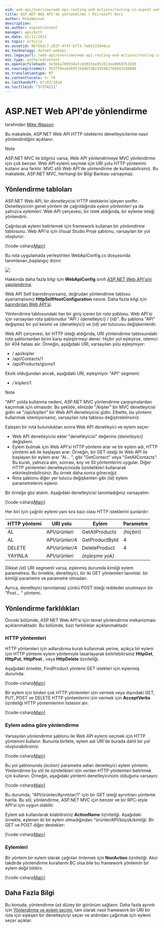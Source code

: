 ```yaml
---
uid: web-api/overview/web-api-routing-and-actions/routing-in-aspnet-web-api
title: ASP.NET Web API'de yönlendirme | Microsoft Docs
author: MikeWasson
description: ''
ms.author: aspnetcontent
manager: wpickett
ms.date: 02/11/2012
ms.topic: article
ms.assetid: 0675bdc7-282f-4f47-b7f3-7e02133940ca
ms.technology: dotnet-webapi
msc.legacyurl: /web-api/overview/web-api-routing-and-actions/routing-in-aspnet-web-api
msc.type: authoredcontent
ms.openlocfilehash: 5e3bba70993dafcdd93feed52813ee80697b1038
ms.sourcegitcommit: 953ff9ea4369f154d6fd0239599279ddd3280009
ms.translationtype: MT
ms.contentlocale: tr-TR
ms.lasthandoff: 07/03/2018
ms.locfileid: "37374211"
---
```

<a name="routing-in-aspnet-web-api"></a>ASP.NET Web API'de yönlendirme
====================
tarafından [Mike Wasson](https://github.com/MikeWasson)

Bu makalede, ASP.NET Web API HTTP isteklerini denetleyicilerine nasıl yönlendirdiğini açıklanır.

> [!NOTE]
> ASP.NET MVC ile bilginiz varsa, Web API yönlendirmeye MVC yönlendirme için çok benzer. Web API eylemi seçmek için URI yolu HTTP yöntemini kullanır ana farktır. MVC stili Web API'de yönlendirme de kullanabilirsiniz. Bu makalede, ASP.NET MVC, herhangi bir Bilgi Bankası varsaymaz.


## <a name="routing-tables"></a>Yönlendirme tabloları

ASP.NET Web API, bir *denetleyicisi* HTTP isteklerini işleyen sınıftır. Denetleyicinin genel yöntem de çağrıldığında *eylem yöntemleri* ya da yalnızca *eylemleri*. Web API çerçevesi, bir istek aldığında, bir eyleme isteği yönlendirir.

Çağrılacak eylemi belirlemek için framework kullanan bir *yönlendirme tablosunu*. Web API'si için Visual Studio Proje şablonu, varsayılan bir yol oluşturur:

[!code-csharp[Main](routing-in-aspnet-web-api/samples/sample1.cs)]

Bu rota uygulamada yerleştirilen WebApiConfig.cs dosyasında tanımlanan\_başlangıç dizini:

![](routing-in-aspnet-web-api/_static/image1.png)

Hakkında daha fazla bilgi için **WebApiConfig** sınıfı [ASP.NET Web API'sini yapılandırma](../advanced/configuring-aspnet-web-api.md).

Web API Self barındırıyorsanız, doğrudan yönlendirme tablosu ayarlamalısınız **HttpSelfHostConfiguration** nesne. Daha fazla bilgi için [barındırılan Web API'si](../older-versions/self-host-a-web-api.md).

Yönlendirme tablosundaki her bir giriş içeren bir *rota şablonu*. Web API'si için varsayılan rota şablonudur &quot;API / {denetleyici} / {id}&quot;. Bu şablona &quot;API&quot; değişmez bir yol kesimi ve {denetleyici} ve {id} yer tutucusu değişkenlerdir.

Web API çerçevesi, bir HTTP isteği aldığında, URI yönlendirme tablosundaki rota şablonlardan birini karşı eşleştirmeyi dener. Hiçbir yol eşleşirse, istemci bir 404 hatası alır. Örneğin, aşağıdaki URI, varsayılan yolu eşleşmiyor:

- / api/kişiler
- /api/Contacts/1
- /api/Products/gizmo1

Eksik olduğundan ancak, aşağıdaki URI, eşleşmiyor &quot;API&quot; segment:

- / kişileri/1

> [!NOTE]
> "API" yolda kullanma nedeni, ASP.NET MVC yönlendirme çarpışmalardan kaçınmak için olmasıdır. Bu şekilde, elinizde &quot;/kişiler&quot; bir MVC denetleyicisi gidin ve &quot;/api/kişileri&quot; bir Web API denetleyicisi gidin. Elbette, bu yöntemi kullanmak istemiyorsanız, varsayılan rota tablosu değiştirebilirsiniz.

Eşleşen bir rota bulunduktan sonra Web API denetleyici ve eylem seçer:

- Web API denetleyicisi ekler &quot;denetleyicisi&quot; değerine *{denetleyici}* değişkeni.
- Eylem bulmak için Web API'si HTTP yöntemi arar ve bir eylem adı, HTTP yöntemi adı ile başlayan arar. Örneğin, bir GET isteği ile Web API ile başlayan bir eylem arar &quot;Al... &quot;, gibi &quot;GetContact&quot; veya &quot;GetAllContacts&quot;. Bu kuralı, yalnızca alın, sonrası, koy ve Sil yöntemlerini uygular. Diğer HTTP yöntemleri denetleyicinizde öznitelikleri kullanarak etkinleştirebilirsiniz. Bu örnek daha sonra göreceğiz.
- Rota şablonu diğer yer tutucu değişkenleri gibi *{id}* eylem parametrelerini eşlenir.

Bir örneğe göz atalım. Aşağıdaki denetleyicisi tanımladığınız varsayalım:

[!code-csharp[Main](routing-in-aspnet-web-api/samples/sample2.cs)]

Her biri için çağrılır eylemi yanı sıra bazı olası HTTP isteklerini şunlardır:

| HTTP yöntemi | URI yolu | Eylem | Parametre |
| --- | --- | --- | --- |
| AL | API/ürünleri | GetAllProducts | *(hiçbiri)* |
| AL | API/ürünler/4 | GetProductById | 4 |
| DELETE | API/ürünler/4 | DeleteProduct | 4 |
| YAYINLA | API/ürünleri | *(eşleşme yok)* |  |

Dikkat *{id}* URI segmenti varsa, eşlenmiş durumda *kimliği* eylem parametresi. Bu örnekte, denetleyici, bir iki GET yöntemleri tanımlar. bir *kimliği* parametre ve parametre olmadan.

Ayrıca, denetleyici tanımlamaz çünkü POST isteği reddeder unutmayın bir &quot;Post... &quot; yöntemi.

## <a name="routing-variations"></a>Yönlendirme farklılıkları

Önceki bölümde, ASP.NET Web API'si için temel yönlendirme mekanizması açıklanmaktadır. Bu bölümde, bazı farklılıklar açıklanmaktadır.

### <a name="http-methods"></a>HTTP yöntemleri

HTTP yöntemleri için adlandırma kuralı kullanmak yerine, açıkça bir eylem için HTTP yöntemi eylem yöntemiyle tasarlayarak belirtebilirsiniz **HttpGet**, **HttpPut**, **HttpPost** , veya **HttpDelete** özniteliği.

Aşağıdaki örnekte, FindProduct yöntemi GET istekleri için eşlenmiş durumda:

[!code-csharp[Main](routing-in-aspnet-web-api/samples/sample3.cs)]

Bir eylem için birden çok HTTP yöntemleri izin vermek veya dışındaki GET, PUT, POST ve DELETE HTTP yöntemlerini izin vermek için **AcceptVerbs** özniteliği HTTP yöntemlerinin listesini alır.

[!code-csharp[Main](routing-in-aspnet-web-api/samples/sample4.cs)]

<a id="routing_by_action_name"></a>
### <a name="routing-by-action-name"></a>Eylem adına göre yönlendirme

Varsayılan yönlendirme şablonu ile Web API eylemi seçmek için HTTP yöntemini kullanır. Bununla birlikte, eylem adı URI'de burada dahil bir yol oluşturabilirsiniz:

[!code-csharp[Main](routing-in-aspnet-web-api/samples/sample5.cs)]

Bu yol şablonunda *{action}* parametre adları denetleyici eylem yöntemi. Yönlendirme bu stil ile öznitelikleri izin verilen HTTP yöntemleri belirtmek için kullanın. Örneğin, aşağıdaki yöntemi denetleyicinizin olduğunu varsayın:

[!code-csharp[Main](routing-in-aspnet-web-api/samples/sample6.cs)]

Bu durumda, "API/ürünler/Ayrıntılar/1" için bir GET isteği ayrıntıları yönteme harita. Bu stil, yönlendirme, ASP.NET MVC için benzer ve bir RPC-style API'si için uygun olabilir.

Eylem adı kullanılarak kılabilirsiniz **ActionName** özniteliği. Aşağıdaki örnekte, eşlenen iki bir eylem olmadığından &quot;ürünler/API/küçük/*kimliği*. Bir GET ve POST diğer destekler:

[!code-csharp[Main](routing-in-aspnet-web-api/samples/sample7.cs)]

### <a name="non-actions"></a>Eylemleri

Bir yöntem bir eylem olarak çağrılan önlemek için **NonAction** özniteliği. Aksi takdirde yönlendirme kurallarını BC olsa bile bu framework yöntemin bir eylem değil bildirir.

[!code-csharp[Main](routing-in-aspnet-web-api/samples/sample8.cs)]

## <a name="further-reading"></a>Daha Fazla Bilgi

Bu konuda, yönlendirme üst düzey bir görünüm sağlanır. Daha fazla ayrıntı için [Yönlendirme ve eylem seçimi](routing-and-action-selection.md), tam olarak nasıl framework bir URI bir rota için eşleşen bir denetleyiciyi seçer ve ardından çağırmak için eylemi seçer açıklar.
